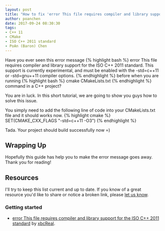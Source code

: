 ```yaml
---
layout: post
title: "How to fix 'error This file requires compiler and library support for the ISO C++ 2011 standard'?"
author: poanchen
date: 2017-09-24 08:30:30
tags:
- C++ 11
- CMake
- ISO C++ 2011 standard
- PoAn (Baron) Chen
---
```

Have you ever seen this error message 
{% highlight bash %}
  error This file requires compiler and library support for the ISO C++ 2011 standard. This support is currently experimental, and must be enabled with the -std=c++11 or -std=gnu++11 compiler options.
{% endhighlight %}
before when you are running
{% highlight bash %}
  cmake CMakeLists.txt
{% endhighlight %}
command in a C++ project?

You are in luck. In this short tutorial, we are going to show you guys how to solve this issue.

You simply need to add the following line of code into your CMakeLists.txt file and it should works now.
{% highlight cmake %}
  SET(CMAKE_CXX_FLAGS "-std=c++11 -O3")
{% endhighlight %}

Tada. Your project should build successfully now =)

## Wrapping Up

Hopefully this guide has help you to make the error message goes away. Thank you for reading!

## Resources

I'll try to keep this list current and up to date. If you know of a great resource you'd like to share or notice a broken link, please [let us know](https://github.com/poanchen/poanchen.github.io/issues).

### Getting started

* [error This file requires compiler and library support for the ISO C++ 2011 standard](http://blog.csdn.net/xbcReal/article/details/63689872) by [xbcReal](http://my.csdn.net/xbcReal).